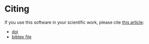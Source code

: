 # Citing

If you use this software in your scientific work, please cite [this article](...):

- [doi](https://doi.org/)
- [bibtex file](https://fillme.out)
